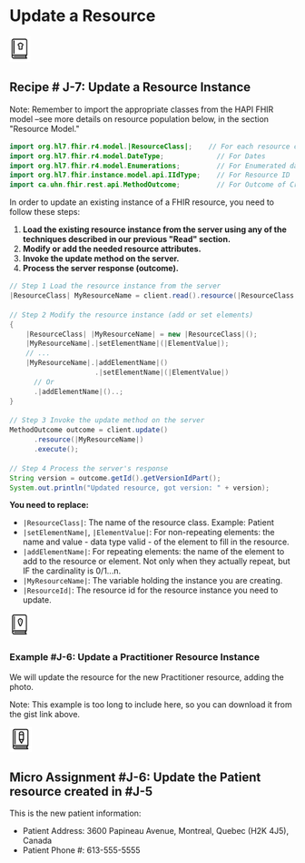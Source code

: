 # Update a Resource

![Receipe Icon](./images/recipe-icon.png)

## Recipe # J-7: Update a Resource Instance
Note: Remember to import the appropriate classes from the HAPI FHIR model –see more details on resource population below, in the section "Resource Model."

```java
import org.hl7.fhir.r4.model.|ResourceClass|;    // For each resource class
import org.hl7.fhir.r4.model.DateType;             // For Dates
import org.hl7.fhir.r4.model.Enumerations;         // For Enumerated data types
import org.hl7.fhir.instance.model.api.IIdType;    // For Resource ID
import ca.uhn.fhir.rest.api.MethodOutcome;         // For Outcome of Creation
```

In order to update an existing instance of a FHIR resource, you need to follow these steps:

1. **Load the existing resource instance from the server using any of the techniques described in our previous "Read" section.**
2. **Modify or add the needed resource attributes.**
3. **Invoke the update method on the server.**
4. **Process the server response (outcome).**

```java
// Step 1 Load the resource instance from the server  
|ResourceClass| MyResourceName = client.read().resource(|ResourceClass|.class).withId("|ResourceId|").execute();  

// Step 2 Modify the resource instance (add or set elements)  
{  
    |ResourceClass| |MyResourceName| = new |ResourceClass|();  
    |MyResourceName|.|setElementName|(|ElementValue|);  
    // ...  
    |MyResourceName|.|addElementName|()  
                     .|setElementName|(|ElementValue|) 
      // Or      
      .|addElementName|()..;  
}  

// Step 3 Invoke the update method on the server  
MethodOutcome outcome = client.update()  
      .resource(|MyResourceName|)  
      .execute();  

// Step 4 Process the server's response  
String version = outcome.getId().getVersionIdPart();  
System.out.println("Updated resource, got version: " + version);  
```

**You need to replace:**
- `|ResourceClass|`: The name of the resource class. Example: Patient
- `|setElementName|`, `|ElementValue|`: For non-repeating elements: the name and value - data type valid - of the element to fill in the resource.
- `|addElementName|`: For repeating elements: the name of the element to add to the resource or element. Not only when they actually repeat, but IF the cardinality is 0/1...n.
- `|MyResourceName|`: The variable holding the instance you are creating.
- `|ResourceId|`: The resource id for the resource instance you need to update.

![Example Icon](./images/example-icon.png)

### Example #J-6: Update a Practitioner Resource Instance
We will update the resource for the new Practitioner resource, adding the photo.

Note: This example is too long to include here, so you can download it from the gist link above.

![Micro-Assignment Icon](./images/micro-assignment-icon.png)

## Micro Assignment #J-6: Update the Patient resource created in #J-5
This is the new patient information:
- Patient Address: 3600 Papineau Avenue, Montreal, Quebec (H2K 4J5), Canada
- Patient Phone #: 613-555-5555
